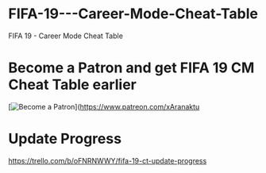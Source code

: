 # FIFA-19---Career-Mode-Cheat-Table
 FIFA 19 - Career Mode Cheat Table



# Become a Patron and get FIFA 19 CM Cheat Table earlier

[![Become a Patron](https://c5.patreon.com/external/logo/become_a_patron_button@2x.png)](https://www.patreon.com/xAranaktu

# Update Progress
https://trello.com/b/oFNRNWWY/fifa-19-ct-update-progress
